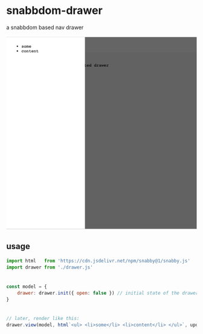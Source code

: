 # snabbdom-drawer

a snabbdom based nav drawer

![alt text](scr1.png "open nav drawer")


## usage

```javascript
import html   from 'https://cdn.jsdelivr.net/npm/snabby@1/snabby.js'
import drawer from './drawer.js'


const model = {
    drawer: drawer.init({ open: false }) // initial state of the drawer
}


// later, render like this:
drawer.view(model, html`<ul> <li>some</li> <li>content</li> </ul>`, update)
```
